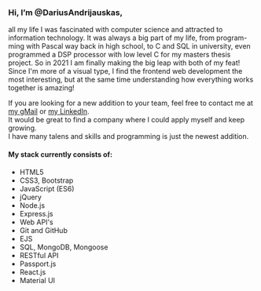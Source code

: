 <h3>Hi, I’m @DariusAndrijauskas,</h3>

<p>all my life I was fascinated with computer science and attracted to information technology. It was always a big part of my life, from program-<br>ming with Pascal way back in high school, to C and SQL in university, even programmed a DSP processor with low level C for my masters thesis project. So in 2021 I am finally making the big leap with both of my feat! Since I'm more of a visual type, I find the frontend web development the most interesting, but at the same time understanding how everything works together is amazing!</p>

<p>If you are looking for a new addition to your team, feel free to contact me at <a href="mailto:darius.andrijauskas@gmail.com">my gMail</a> or <a href="www.linkedin.com/in/darius-andrijauskas/">my LinkedIn</a>.<br>
It would be great to find a company where I could apply myself and keep growing.<br>
I have many talens and skills and programming is just the newest addition.</p>

<h4>My stack currently consists of:</h4>
<ul>
<li>HTML5</li>
<li>CSS3, Bootstrap</li>
<li>JavaScript (ES6)</li>
<li>jQuery</li>
<li>Node.js</li>
<li>Express.js</li>
<li>Web API's</li>
<li>Git and GitHub</li>
<li>EJS</li>
<li>SQL, MongoDB, Mongoose</li>
<li>RESTful API</li>
<li>Passport.js</li>
<li>React.js</li>
<li>Material UI</li>
</ul>
